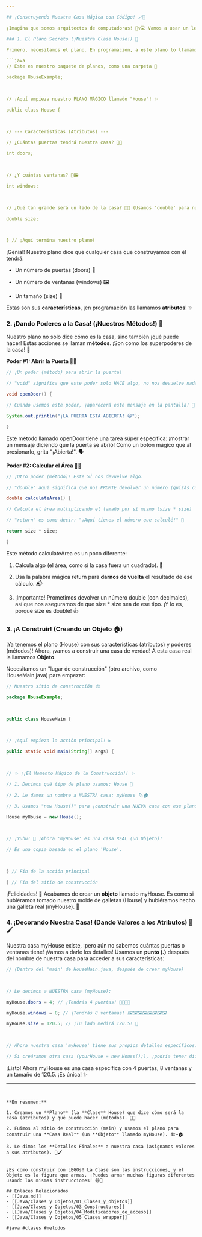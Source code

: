 ```yaml
---

## ¡Construyendo Nuestra Casa Mágica con Código! 🪄🧱

¡Imagina que somos arquitectos de computadoras! 👷‍♀️💻 Vamos a usar un lenguaje mágico (Java) para crear el **plano** de una casa y luego ¡construir una casa de verdad!

### 1. El Plano Secreto (¡Nuestra Clase House!) 📝

Primero, necesitamos el plano. En programación, a este plano lo llamamos **Clase**. ¡Mira nuestro plano para una House (casa)!

```java
// Este es nuestro paquete de planos, como una carpeta 📁

package HouseExample;

  

// ¡Aquí empieza nuestro PLANO MÁGICO llamado "House"! ✨

public class House {

  

// --- Características (Atributos) ---

// ¿Cuántas puertas tendrá nuestra casa? 🤔🚪

int doors;

  

// ¿Y cuántas ventanas? 🤔🖼️

int windows;

  

// ¿Qué tan grande será un lado de la casa? 🤔📏 (Usamos 'double' para números con decimales)

double size;

  

} // ¡Aquí termina nuestro plano!
```

¡Genial! Nuestro plano dice que cualquier casa que construyamos con él tendrá:

- Un número de puertas (doors) 🚪
    
- Un número de ventanas (windows) 🖼️
    
- Un tamaño (size) 📏
    

Estas son sus **características**, ¡en programación las llamamos **atributos**! ✨

### 2. ¡Dando Poderes a la Casa! (¡Nuestros Métodos!) 🚀

Nuestro plano no solo dice cómo es la casa, sino también ¡qué puede hacer! Estas acciones se llaman **métodos**. ¡Son como los superpoderes de la casa! 💪

**Poder #1: Abrir la Puerta 🚪🔑**

```java
// ¡Un poder (método) para abrir la puerta!

// "void" significa que este poder solo HACE algo, no nos devuelve nada a cambio.

void openDoor() {

// Cuando usemos este poder, ¡aparecerá este mensaje en la pantalla! 📢

System.out.println("¡LA PUERTA ESTA ABIERTA! 😄");

}
```


Este método llamado openDoor tiene una tarea súper específica: ¡mostrar un mensaje diciendo que la puerta se abrió! Como un botón mágico que al presionarlo, grita "¡Abierta!". 🗣️

**Poder #2: Calcular el Área 📐🔢**

```java
// ¡Otro poder (método)! Este SÍ nos devuelve algo.

// "double" aquí significa que nos PROMTE devolver un número (quizás con decimales).

double calculateArea() {

// Calcula el área multiplicando el tamaño por sí mismo (size * size)

// "return" es como decir: "¡Aquí tienes el número que calculé!" 🎁

return size * size;

}
```

Este método calculateArea es un poco diferente:

1. Calcula algo (el área, como si la casa fuera un cuadrado). 🧠
    
2. Usa la palabra mágica return para **darnos de vuelta** el resultado de ese cálculo. 📬
    
3. ¡Importante! Prometimos devolver un número double (con decimales), así que nos aseguramos de que size * size sea de ese tipo. ¡Y lo es, porque size es double! 👍
    

### 3. ¡A Construir! (Creando un Objeto 🏠)

¡Ya tenemos el plano (House) con sus características (atributos) y poderes (métodos)! Ahora, ¡vamos a construir una casa de verdad! A esta casa real la llamamos **Objeto**.

Necesitamos un "lugar de construcción" (otro archivo, como HouseMain.java) para empezar:

```java
// Nuestro sitio de construcción 🏗️

package HouseExample;

  

public class HouseMain {

  

// ¡Aquí empieza la acción principal! ▶️

public static void main(String[] args) {

  

// ✨ ¡¡El Momento Mágico de la Construcción!! ✨

// 1. Decimos qué tipo de plano usamos: House 📝

// 2. Le damos un nombre a NUESTRA casa: myHouse 🏷️🏠

// 3. Usamos "new House()" para ¡construir una NUEVA casa con ese plano! 🔨

House myHouse = new House();

  

// ¡Yuhu! 🎉 ¡Ahora 'myHouse' es una casa REAL (un Objeto)!

// Es una copia basada en el plano 'House'.

  

} // Fin de la acción principal

} // Fin del sitio de construcción
```

¡Felicidades! 🥳 Acabamos de crear un **objeto** llamado myHouse. Es como si hubiéramos tomado nuestro molde de galletas (House) y hubiéramos hecho una galleta real (myHouse). 🍪

### 4. ¡Decorando Nuestra Casa! (Dando Valores a los Atributos) 🎨🖌️

Nuestra casa myHouse existe, ¡pero aún no sabemos cuántas puertas o ventanas tiene! ¡Vamos a darle los detalles! Usamos un **punto (.)** después del nombre de nuestra casa para acceder a sus características:

```java
// (Dentro del 'main' de HouseMain.java, después de crear myHouse)

  

// Le decimos a NUESTRA casa (myHouse):

myHouse.doors = 4; // ¡Tendrás 4 puertas! 🚪🚪🚪🚪

myHouse.windows = 8; // ¡Tendrás 8 ventanas! 🖼️🖼️🖼️🖼️🖼️🖼️🖼️🖼️

myHouse.size = 120.5; // ¡Tu lado medirá 120.5! 📏

  

// Ahora nuestra casa 'myHouse' tiene sus propios detalles específicos.

// Si creáramos otra casa (yourHouse = new House();), ¡podría tener diferentes detalles!
```

¡Listo! Ahora myHouse es una casa específica con 4 puertas, 8 ventanas y un tamaño de 120.5. ¡Es única! ✨

---
```


**En resumen:**

1. Creamos un **Plano** (la **Clase** House) que dice cómo será la casa (atributos) y qué puede hacer (métodos). 📝💪
    
2. Fuimos al sitio de construcción (main) y usamos el plano para construir una **Casa Real** (un **Objeto** llamado myHouse). 🏗️➡️🏠
    
3. Le dimos los **Detalles Finales** a nuestra casa (asignamos valores a sus atributos). 🎨🖌️
    

¡Es como construir con LEGOs! La Clase son las instrucciones, y el Objeto es la figura que armas. ¡Puedes armar muchas figuras diferentes usando las mismas instrucciones! 😄🧱

## Enlaces Relacionados
- [[Java.md]]
- [[Java/Clases y Objetos/01_Clases_y_objetos]]
- [[Java/Clases y Objetos/03_Constructores]]
- [[Java/Clases y Objetos/04_Modificadores_de_acceso]]
- [[Java/Clases y Objetos/05_Clases_wrapper]]

#java #clases #metodos